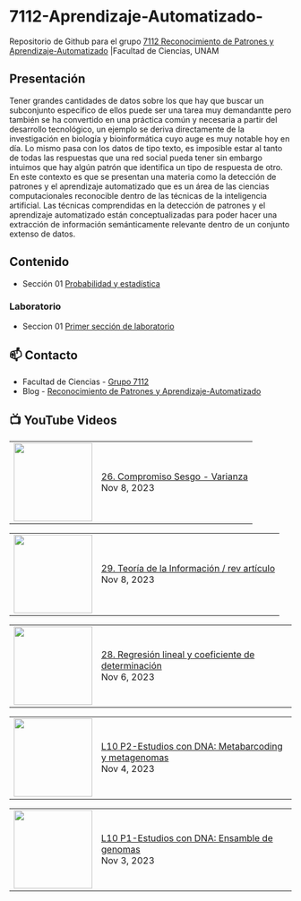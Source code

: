 # 7112-Aprendizaje-Automatizado-
Repositorio de Github para el grupo   [7112 Reconocimiento de Patrones y Aprendizaje-Automatizado](https://www.fciencias.unam.mx/docencia/horarios/presentacion/347481) |Facultad de Ciencias, UNAM

## Presentación
Tener grandes cantidades de datos sobre los que hay que buscar un subconjunto específico de ellos puede ser una tarea muy demandantte pero también se ha convertido en una práctica común y necesaria a partir del desarrollo tecnológico, un ejemplo se deriva directamente de la investigación en biología y bioinformática cuyo auge es muy notable hoy en día. Lo mismo pasa con los datos de tipo texto, es imposible estar al tanto de todas las respuestas que una red social pueda tener sin embargo intuimos que hay algún patrón que identifica un tipo de respuesta de otro. En este contexto es que se presentan una materia como la detección de patrones y el aprendizaje automatizado que es un área de las ciencias computacionales reconocible dentro de las técnicas de la inteligencia artificial. Las técnicas comprendidas en la detección de patrones y el aprendizaje automatizado están conceptualizadas para poder hacer una extracción de información semánticamente relevante dentro de un conjunto extenso de datos.

## Contenido
- Sección 01  [Probabilidad y estadística](https://github.com/7122-Aprendizaje-Automatizado/7112-Aprendizaje-Automatizado-/tree/main/Secci%C3%B3n%2001%20Probabilidad%20y%20Estadistica)

### Laboratorio
- Seccion 01  [Primer sección de laboratorio](https://github.com/7122-Aprendizaje-Automatizado/7112-Aprendizaje-Automatizado-/tree/main/Secci%C3%B3n01-Laboratorio)


## 📫 Contacto
- Facultad de Ciencias - [Grupo 7112](https://www.fciencias.unam.mx/docencia/horarios/presentacion/347481)
- Blog - [Reconocimiento de Patrones y Aprendizaje-Automatizado](https://sites.google.com/view/patronesciencias/inicio)

##  📺 	YouTube Videos
<!-- BLOG-POST-LIST:START --><table><tr><td><a href="https://www.youtube.com/watch?v=9n5yyVCQ4Fw"><img width="140px" src="https://i.ytimg.com/vi/9n5yyVCQ4Fw/mqdefault.jpg"></a></td>
<td><a href="https://www.youtube.com/watch?v=9n5yyVCQ4Fw">26. Compromiso Sesgo - Varianza</a><br/>Nov 8, 2023</td></tr></table>
<table><tr><td><a href="https://www.youtube.com/watch?v=WqGnfenvsRI"><img width="140px" src="https://i.ytimg.com/vi/WqGnfenvsRI/mqdefault.jpg"></a></td>
<td><a href="https://www.youtube.com/watch?v=WqGnfenvsRI">29. Teoría de la Información / rev artículo</a><br/>Nov 8, 2023</td></tr></table>
<table><tr><td><a href="https://www.youtube.com/watch?v=QgNGBh-9Nrw"><img width="140px" src="https://i.ytimg.com/vi/QgNGBh-9Nrw/mqdefault.jpg"></a></td>
<td><a href="https://www.youtube.com/watch?v=QgNGBh-9Nrw">28. Regresión lineal  y coeficiente de determinación</a><br/>Nov 6, 2023</td></tr></table>
<table><tr><td><a href="https://www.youtube.com/watch?v=_WfImCGWUZc"><img width="140px" src="https://i.ytimg.com/vi/_WfImCGWUZc/mqdefault.jpg"></a></td>
<td><a href="https://www.youtube.com/watch?v=_WfImCGWUZc">L10 P2-Estudios con DNA: Metabarcoding y metagenomas</a><br/>Nov 4, 2023</td></tr></table>
<table><tr><td><a href="https://www.youtube.com/watch?v=TC6AHEQuEPg"><img width="140px" src="https://i.ytimg.com/vi/TC6AHEQuEPg/mqdefault.jpg"></a></td>
<td><a href="https://www.youtube.com/watch?v=TC6AHEQuEPg">L10 P1-Estudios con DNA: Ensamble de genomas</a><br/>Nov 3, 2023</td></tr></table>
<!-- BLOG-POST-LIST:END -->
